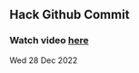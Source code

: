 
 ## Hack Github Commit 
 ### Watch video <a href="https://www.youtube.com">here</a> 
 Wed 28 Dec 2022 
